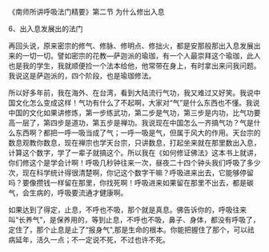 
《南师所讲呼吸法门精要》第二节 为什么修出入息

6、出入息发展出的法门

再回头说，原来密宗的修气、修脉、修明点、修拙火，都是安那般那出入息发展出来的一切一切。譬如密宗的花教—萨迦派的瑜珈，有一个人最崇拜这个瑜珈，此人也是我的学生，我就顺便捡一个法本给他，他常带在身上，有时拿出来问我问题。我说这是萨迦派的，四个阶段，也是瑜珈修法。

所以好多年前，我在海外、在台湾，看到大陆流行气功，我又难过又好笑。我说中国文化怎么变成这样！气功有什么了不起啊，大家对“气”是什么东西也不懂。我说中国的文化如果讲修炼，第一步练武功，第二步是气功，第三步是内功，比气功要高一层了，第四步是道功，第五步是禅功。我说现在中国怎么一齐搞气功？气是什么东西啊？都把一呼一吸当成了气；一呼一吸是气，但属于风大的作用。天台宗的数息观教你数息，现在禅宗也学天台宗，只讲数息，打起坐来就在那里数出入息，计算这个数字，学了一辈子就搞这个。所以我在《如何修证佛法》这本书上就讲，你们修这个是学会计啊！呼吸几秒钟往来一次，昼夜二十四个钟头我们呼吸了多少次，现在科学统计得很清楚啊，你记这个数字干嘛？呼吸进来出去，它能够停留吗？要像攒钱一样留在那里，你找死啊！呼吸进来如果留在那里不出去，都是碳气，会生病的，呼吸要流通才健康啊。

如果达到了得定，止息，不呼也不吸，那个就是真息。佛告诉你的，呼吸往来叫“长养气”，是保养用的，等到止息，不呼也不吸，鼻子、身体，都没有呼吸了，定住了，那个止息是止了“报身气",那是生命的根本。你能把握住了那个，可以祛病延年，活久一点；不一定说不死，不过也许不死。